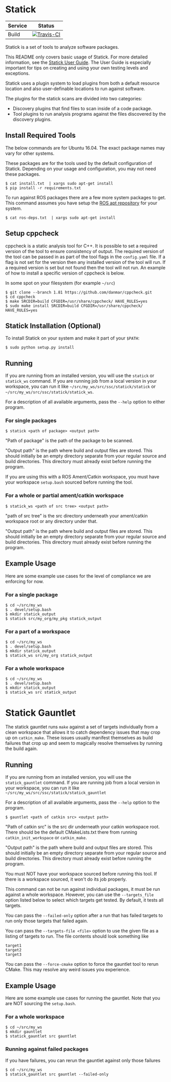 # Statick

| Service | Status |
| ------- | ------ |
| Build   | [![Travis-CI](https://api.travis-ci.org/denewiler/statick.svg?branch=master)](https://travis-ci.org/denewiler/statick/branches) |

Statick is a set of tools to analyze software packages.

This README only covers basic usage of Statick.
For more detailed information, see the [Statick User Guide](GUIDE.md).
The User Guide is especially important for tips on creating and using your own testing levels and exceptions.

Statick uses a plugin system to load plugins from both a default resource location and also
user-definable locations to run against software.

The plugins for the statick scans are divided into two categories:

  - Discovery plugins that find files to scan inside of a code package.
  - Tool plugins to run analysis programs against the files discovered by the discovery plugins.

## Install Required Tools

The below commands are for Ubuntu 16.04.
The exact package names may vary for other systems.

These packages are for the tools used by the default configuration of Statick.
Depending on your usage and configuration, you may not need these packages.

    $ cat install.txt  | xargs sudo apt-get install
    $ pip install -r requirements.txt

To run against ROS packages there are a few more system packages to get.
This command assumes you have setup the [ROS apt repository](http://wiki.ros.org/ROS/Installation) for your system.

    $ cat ros-deps.txt  | xargs sudo apt-get install

## Setup cppcheck

cppcheck is a static analysis tool for C++.
It is possible to set a required version of the tool to ensure consistency of output.
The required version of the tool can be passed in as part of the tool flags in the `config.yaml` file.
If a flag is not set for the version then any installed version of the tool will run.
If a required version is set but not found then the tool will not run.
An example of how to install a specific version of cppcheck is below.

In some spot on your filesystem (for example `~/src`)

    $ git clone --branch 1.81 https://github.com/danmar/cppcheck.git
    $ cd cppcheck
    $ make SRCDIR=build CFGDIR=/usr/share/cppcheck/ HAVE_RULES=yes
    $ sudo make install SRCDIR=build CFGDIR=/usr/share/cppcheck/ HAVE_RULES=yes

## Statick Installation (Optional)

To install Statick on your system and make it part of your `$PATH`:

    $ sudo python setup.py install

## Running

If you are running from an installed version, you will use the `statick` or `statick_ws` command.
If you are running job from a local version in your workspace, you can run it like `~/src/my_ws/src/ssc/statick/statick` or `~/src/my_ws/src/ssc/statick/statick_ws`.

For a description of all available arguments, pass the `--help` option to either program.

### For single packages

    $ statick <path of package> <output path>

"Path of package" is the path of the package to be scanned.

"Output path" is the path where build and output files are stored.
This should initially be an empty directory separate from your regular source and build directories.
This directory must already exist before running the program.

If you are using this with a ROS Ament/Catkin workspace, you must have your workspace `setup.bash` sourced before running the tool.

### For a whole or partial ament/catkin workspace

    $ statick_ws <path of src tree> <output path>

"path of src tree" is the src directory underneath your ament/catkin workspace root or any directory under that.

"Output path" is the path where build and output files are stored.
This should initially be an empty directory separate from your regular source and build directories.
This directory must already exist before running the program.

## Example Usage

Here are some example use cases for the level of compliance we are enforcing for now.

### For a single package

    $ cd ~/src/my_ws
    $ . devel/setup.bash
    $ mkdir statick_output
    $ statick src/my_org/my_pkg statick_output

### For a part of a workspace

    $ cd ~/src/my_ws
    $ . devel/setup.bash
    $ mkdir statick_output
    $ statick_ws src/my_org statick_output

### For a whole workspace

    $ cd ~/src/my_ws
    $ . devel/setup.bash
    $ mkdir statick_output
    $ statick_ws src statick_output


# Statick Gauntlet

The statick gauntlet runs `make` against a set of targets individually from a clean workspace that allows it to catch dependency issues that may crop up on `catkin_make`.
These issues usually manifest themselves as build failures that crop up and seem to magically resolve themselves by running the build again.

## Running

If you are running from an installed version, you will use the `statick_gauntlet` command.
If you are running job from a local version in your workspace, you can run it like `~/src/my_ws/src/ssc/statick/statick_gauntlet`

For a description of all available arguments, pass the `--help` option to the program.

    $ gauntlet <path of catkin src> <output path>

"Path of catkin src" is the src dir underneath your catkin workspace root.
There should be the default CMakeLists.txt there from running `catkin_init_workspace` or `catkin_make`.

"Output path" is the path where build and output files are stored.
This should initially be an empty directory separate from your regular source and build directories.
This directory must already exist before running the program.

You must NOT have your workspace sourced before running this tool.
If there is a workspace sourced, it won't do its job properly.

This command can not be run against individual packages, it must be run against a whole workspace.
However, you can use the `--targets_file` option listed below to select which targets get tested.
By default, it tests all targets.

You can pass the `--failed-only` option after a run that has failed targets to run only those targets that failed again.

You can pass the `--targets-file <file>` option to use the given file as a listing of targets to run.
The file contents should look something like

    target1
    target2
    target3

You can pass the `--force-cmake` option to force the gauntlet tool to rerun CMake.
This may resolve any weird issues you experience.

## Example Usage

Here are some example use cases for running the gauntlet.
Note that you are NOT sourcing the `setup.bash`.

### For a whole workspace

    $ cd ~/src/my_ws
    $ mkdir gauntlet
    $ statick_gauntlet src gauntlet

### Running against failed packages

If you have failures, you can rerun the gauntlet against only those failures

    $ cd ~/src/my_ws
    $ statick_gauntlet src gauntlet --failed-only
